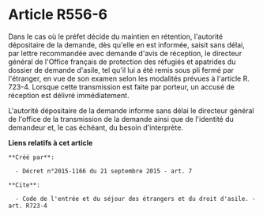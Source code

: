 # Article R556-6

Dans le cas où le préfet décide du maintien en rétention, l'autorité dépositaire de la demande, dès qu'elle en est informée,
saisit sans délai, par lettre recommandée avec demande d'avis de réception, le directeur général de l'Office français de
protection des réfugiés et apatrides du dossier de demande d'asile, tel qu'il lui a été remis sous pli fermé par l'étranger,
en vue de son examen selon les modalités prévues à l'article R. 723-4. Lorsque cette transmission est faite par porteur, un
accusé de réception est délivré immédiatement. 

L'autorité dépositaire de la demande informe sans délai le directeur général de l'office de la transmission de la demande
ainsi que de l'identité du demandeur et, le cas échéant, du besoin d'interprète.

**Liens relatifs à cet article**

	**Créé par**:

	  - Décret n°2015-1166 du 21 septembre 2015 - art. 7

	**Cite**:

	  - Code de l'entrée et du séjour des étrangers et du droit d'asile. - art. R723-4
